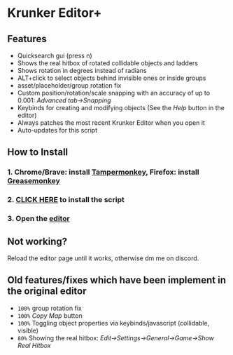 # Krunker Editor+

## Features
- Quicksearch gui (press n)
- Shows the real hitbox of rotated collidable objects and ladders
- Shows rotation in degrees instead of radians
- ALT+click to select objects behind invisible ones or inside groups
- asset/placeholder/group rotation fix
- Custom position/rotation/scale snapping with an accuracy of up to 0.001: *Advanced tab→Snapping*
- Keybinds for creating and modifying objects (See the *Help* button in the editor)
- Always patches the most recent Krunker Editor when you open it
- Auto-updates for this script

## How to Install
### 1. Chrome/Brave: install [Tampermonkey](https://chrome.google.com/webstore/detail/tampermonkey/dhdgffkkebhmkfjojejmpbldmpobfkfo?hl=en), Firefox: install [Greasemonkey](https://addons.mozilla.org/en-US/firefox/addon/greasemonkey/)

### 2. [CLICK HERE](https://github.com/j4k0xb/Krunker-Editor-Plus/raw/master/userscript.user.js) to install the script
### 3. Open the [editor]([https://krunker.io/editor.html](https://krunker.io/editor.html))

## Not working?
Reload the editor page until it works, otherwise dm me on discord.

## Old features/fixes which have been implement in the original editor
- `100%` group rotation fix
- `100%` *Copy Map* button
- `100%` Toggling object properties via keybinds/javascript (collidable, visible)
- `80%` Showing the real hitbox: *Edit→Settings→General→Game→Show Real Hitbox*
